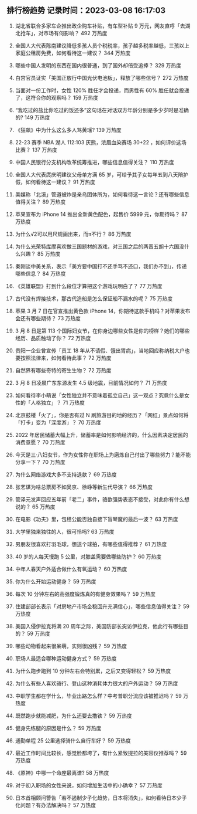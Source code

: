 
## 排行榜趋势 记录时间：2023-03-08 16:17:03
  
  1. 湖北省联合多家车企推出政企购车补贴，有车型补贴 9 万元，网友直呼「去湖北抢车」，对市场有何影响？ 492 万热度
    
  2. 全国人大代表陈南建议降低多孩人员个税税率，孩子越多税率越低，三孩以上家庭公租房免费，如何看待这一建议？ 344 万热度
    
  3. 哪些中国人发明的东西在国内很普通，到了国外却倍受追捧？ 329 万热度
    
  4. 白宫官员证实「美国正放行中国光伏电池板」，释放了哪些信号？ 272 万热度
    
  5. 当面对一份工作时，女性 120% 胜任才会投递，而男性有 60% 胜任就会投递了，这符合你的观察吗？ 159 万热度
    
  6. “我吃过的盐比你吃过的饭还多”这句话在对话双方年龄分别是多少岁时是准确的? 149 万热度
    
  7. 《狂飙》中为什么这么多人骂黄瑶? 139 万热度
    
  8. 22-23 赛季 NBA 湖人 112:103 灰熊，浓眉血染赛场 30+22 ，如何评价这场比赛？ 137 万热度
    
  9. 中国人民银行分支机构改革统筹推进，哪些信息值得关注？ 110 万热度
    
  10. 全国人大代表庹庆明建议父母单方满 65 岁，可给予其子女每年五到八天陪护假，如何看待这一建议？ 91 万热度
    
  11. 美媒称「北溪」管道被炸是亲乌团体所为，如何看待这一言论？还有哪些信息值得关注？ 89 万热度
    
  12. 苹果宣布为 iPhone 14 推出全新黄色配色，起售价 5999 元，你期待吗？ 87 万热度
    
  13. 为什么√2可以用尺规画出来，而π不行？ 86 万热度
    
  14. 为什么光荣特库摩喜欢做三国题材的游戏，对三国之后的两晋五胡十六国没什么兴趣？ 85 万热度
    
  15. 秦刚谈中美关系，表示「美方要中国打不还手骂不还口，我们办不到」，传递哪些信息？ 84 万热度
    
  16. 《英雄联盟》打到什么段位才算把这个游戏玩明白了？ 77 万热度
    
  17. 古代没有焊接技术，那古代造船是怎么保证船不漏水的呢？ 75 万热度
    
  18. 苹果 3 月 7 日在官宣推出黄色款 iPhone 14，你期待这款手机吗？对苹果发布会还有哪些期待？ 73 万热度
    
  19. 3 月 8 日是第 113 个国际妇女节，在你身边哪些女性是你的榜样？她们的哪些经历、品质触动了你？ 72 万热度
    
  20. 贵阳一企业曾宣传「员工 18 年从不请假、饿出胃病」，当地回应称纳税大户也要按照法律来，如何看待此事？ 72 万热度
    
  21. 自然界有哪些奇特的寄生生物？ 72 万热度
    
  22. 3 月 8 日凌晨广东东源发生 4.5 级地震，目前情况如何？ 71 万热度
    
  23. 如何看待李小萌说「女性独立并不意味着孤立自己」这一观点？究竟什么是女性的「人格独立」？ 71 万热度
    
  24. 北京鼓楼「火了」，你是否有过 N 刷旅游目的地的经历？「网红」景点如何将「打卡」变为「深度游」？ 70 万热度
    
  25. 2022 年居民储蓄大幅上升，储蓄率是如何影响经济的，什么因素决定居民的消费意愿？ 70 万热度
    
  26. 今天是三·八妇女节，作为女性你在职场上为磨炼自己付出了哪些努力？能不能分享一下？ 70 万热度
    
  27. 为什么网络游戏大多不支持退款？ 69 万热度
    
  28. 张艺谋为啥总票房不如吴京、徐峥等新生代导演？ 66 万热度
    
  29. 管泽元发声回应五年前「老二」事件，骆歆强势表态不接受，对此你有什么想说的？ 65 万热度
    
  30. 在电影《功夫》里，包租公能否独自接下盲琴魔的最后一波？ 63 万热度
    
  31. 大学里独来独往的人，很可怜吗? 63 万热度
    
  32. 男朋友很喜欢打羽毛球，想送个球拍，有哪些值得推荐？ 61 万热度
    
  33. 40 岁的人每天慢跑 5 公里，对膝盖需要做哪些防护？ 60 万热度
    
  34. 中年人春天户外适合做什么有氧运动？ 60 万热度
    
  35. 你为什么开始运动健身？ 59 万热度
    
  36. 每次 10 分钟左右的高强度锻炼真的有健身效果吗？ 59 万热度
    
  37. 住建部部长表示「对房地产市场企稳回升充满信心」，哪些信息值得关注？ 59 万热度
    
  38. 美国入侵伊拉克将满 20 周年之际，美国防部长突访伊拉克，他此行有哪些目的？ 59 万热度
    
  39. 哪些动物看起来很呆萌，实则很凶残？ 59 万热度
    
  40. 职场人最适合哪种运动健身方式？ 59 万热度
    
  41. 为什么跑步跑到 10 分钟左右会特别累，之后又变得轻松？ 59 万热度
    
  42. 为什么有些人喜欢骑行、登山这种消耗体力很大的户外运动？ 59 万热度
    
  43. 中职学生都在学什么，毕业出路怎么样？中考普职分流应该被推迟吗？ 59 万热度
    
  44. 既然跑步就能减肥，为什么还要去撸铁？ 59 万热度
    
  45. 健身先练腿的原因是什么？ 59 万热度
    
  46. 通勤单程 25 公里选择骑什么自行车好？ 59 万热度
    
  47. 最近工作时间比较长，感觉脸都垮了，有什么紧致提拉的美容仪推荐吗？ 59 万热度
    
  48. 《原神》中哪一个命座最离谱? 58 万热度
    
  49. 对于初入职场的女性来说，如何增加生活中的小确幸？ 57 万热度
    
  50. 日本首相顾问警告「若不遏制少子化趋势，日本将消失」，如何看待日本少子化问题？有办法解决吗？ 57 万热度
    